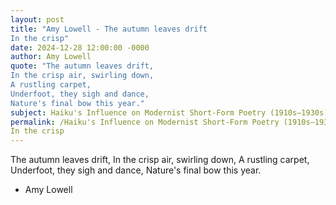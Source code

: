 ```yaml
---
layout: post
title: "Amy Lowell - The autumn leaves drift
In the crisp"
date: 2024-12-28 12:00:00 -0000
author: Amy Lowell
quote: "The autumn leaves drift,
In the crisp air, swirling down,
A rustling carpet,
Underfoot, they sigh and dance,
Nature's final bow this year."
subject: Haiku's Influence on Modernist Short-Form Poetry (1910s–1930s)
permalink: /Haiku's Influence on Modernist Short-Form Poetry (1910s–1930s)/Amy Lowell/Amy Lowell - The autumn leaves drift
In the crisp
---
```


The autumn leaves drift,
In the crisp air, swirling down,
A rustling carpet,
Underfoot, they sigh and dance,
Nature's final bow this year.

- Amy Lowell
